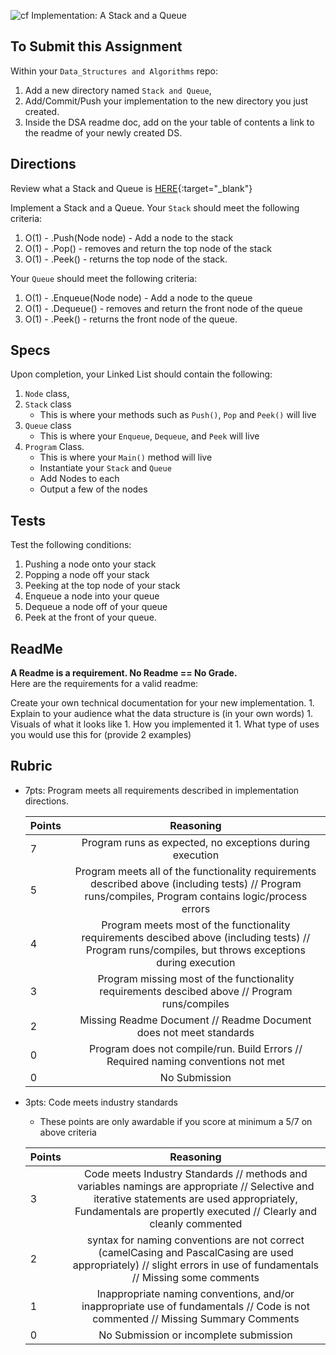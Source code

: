![cf](http://i.imgur.com/7v5ASc8.png) Implementation: A Stack and a Queue

## To Submit this Assignment
Within your `Data_Structures and Algorithms` repo:
1. Add a new directory named `Stack and Queue`, 
2. Add/Commit/Push your implementation to the new directory you just created. 
3. Inside the DSA readme doc, add on the your table of contents a link to the readme of your newly created DS. 

## Directions

Review what a Stack and Queue is [HERE](https://codefellows.github.io/code-401-dotnet-guide/Curriculum/Class10/Resources/STACKSQUEUES){:target="_blank"}

Implement a Stack and a Queue. Your `Stack` should meet the following criteria:

1. O(1) - .Push(Node node) - Add a node to the stack
2. O(1) - .Pop() - removes and return the top node of the stack
3. O(1) - .Peek() - returns the top node of the stack.

Your `Queue` should meet the following criteria:

1. O(1) - .Enqueue(Node node) - Add a node to the queue
2. O(1) - .Dequeue() - removes and return the front node of the queue
3. O(1) - .Peek() - returns the front node of the queue.

## Specs

Upon completion, your Linked List should contain the following:
1. `Node` class,
2. `Stack` class
	- This is where your methods such as `Push()`, `Pop` and `Peek()` will live 
3.  `Queue` class
	 - This is where your `Enqueue`, `Dequeue`, and `Peek` will live
3. `Program` Class.
	- This is where your `Main()` method will live
	- Instantiate your `Stack` and `Queue`
	- Add Nodes to each
	- Output a few of the nodes

## Tests
Test the following conditions:
1. Pushing a node onto your stack
2. Popping a node off your stack
3. Peeking at the top node of your stack
4. Enqueue a node into your queue
5. Dequeue a node off of your queue
6. Peek at the front of your queue.


## ReadMe

**A Readme is a requirement. No Readme == No Grade.** <br />
Here are the requirements for a valid readme: <br />

Create your own technical documentation for your new implementation.
	1. Explain to your audience what the data structure is (in your own words) 
	1. Visuals of what it looks like
	1. How you implemented it
	1. What type of uses you would use this for (provide 2 examples)

## Rubric
- 7pts: Program meets all requirements described in implementation directions.

	Points  | Reasoning | 
	 ------------ | :-----------: | 
	7       | Program runs as expected, no exceptions during execution |
	5       | Program meets all of the  functionality requirements described above (including tests) // Program runs/compiles, Program contains logic/process errors|
	4       | Program meets most of the functionality requirements descibed above (including tests)  // Program runs/compiles, but throws exceptions during execution |
	3       | Program missing most of the functionality requirements descibed above // Program runs/compiles |
	2       | Missing Readme Document // Readme Document does not meet standards |
	0       | Program does not compile/run. Build Errors // Required naming conventions not met |
	0       | No Submission |

- 3pts: Code meets industry standards
	- These points are only awardable if you score at minimum a 5/7 on above criteria

	Points  | Reasoning | 
	 ------------ | :-----------: | 
	3       | Code meets Industry Standards // methods and variables namings are appropriate // Selective and iterative statements are used appropriately, Fundamentals are propertly executed // Clearly and cleanly commented |
	2       | syntax for naming conventions are not correct (camelCasing and PascalCasing are used appropriately) // slight errors in use of fundamentals // Missing some comments |
	1       | Inappropriate naming conventions, and/or inappropriate use of fundamentals // Code is not commented  // Missing Summary Comments |
	0       | No Submission or incomplete submission |
